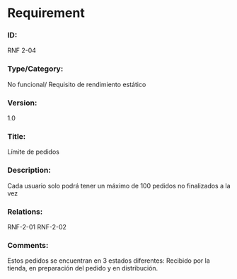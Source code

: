 # Requirement

### ID:

RNF 2-04

### Type/Category:

No funcional/ Requisito de rendimiento estático 

### Version:

1.0

### Title:

Límite de pedidos

### Description:

Cada usuario solo podrá tener un máximo de 100 pedidos no finalizados a la vez

### Relations:

RNF-2-01
RNF-2-02

### Comments:

Estos pedidos se encuentran en 3 estados diferentes: Recibido por la tienda, en preparación del pedido y en distribución.
